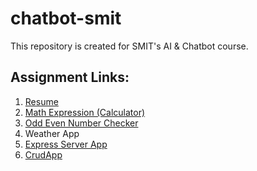 # chatbot-smit
This repository is created for SMIT's AI & Chatbot course.

## Assignment Links:
1. [Resume](https://ahmedhamza.pk/)
2. [Math Expression (Calculator)](https://ahmedhamzaarif.github.io/chatbot-smit/Calculator/)
3. [Odd Even Number Checker](https://ahmedhamzaarif.github.io/chatbot-smit/odd-even/)
4. Weather App
5. [Express Server App](https://express-app-392605.ts.r.appspot.com/)
6. [CrudApp](https://crudapp-smit.uc.r.appspot.com/)